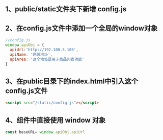 ## 1、public/static文件夹下新增 config.js

## 2、在config.js文件中添加一个全局的window对象

```js
//config.js
window.apiObj = {
  apiUrl:'http://192.100.5.106',
  apiName: '网段地址',
  apiArea: '这个地址是用于商品列表功能'
}
```

## 3、在public目录下的index.html中引入这个config.js文件

```html
<script src="/static/config.js"></script>
```

## 4、组件中直接使用 window 对象

```js
const baseURL= window.apiObj.apiUrl
```